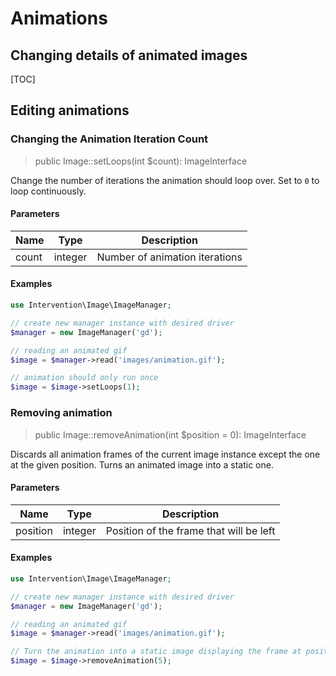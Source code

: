 # Animations
## Changing details of animated images

[TOC]

## Editing animations

### Changing the Animation Iteration Count

> public Image::setLoops(int $count): ImageInterface

Change the number of iterations the animation should loop over. Set to `0` to loop continuously.

#### Parameters

| Name | Type | Description |
| - | - | - |
| count | integer | Number of animation iterations |

#### Examples

```php
use Intervention\Image\ImageManager;

// create new manager instance with desired driver
$manager = new ImageManager('gd');

// reading an animated gif
$image = $manager->read('images/animation.gif');

// animation should only run once
$image = $image->setLoops(1);
```

### Removing animation

> public Image::removeAnimation(int $position = 0): ImageInterface

Discards all animation frames of the current image instance except the one at the given position. Turns an animated image into a static one.

#### Parameters

| Name | Type | Description |
| - | - | - |
| position | integer | Position of the frame that will be left |

#### Examples

```php
use Intervention\Image\ImageManager;

// create new manager instance with desired driver
$manager = new ImageManager('gd');

// reading an animated gif
$image = $manager->read('images/animation.gif');

// Turn the animation into a static image displaying the frame at position 5
$image = $image->removeAnimation(5);
```

